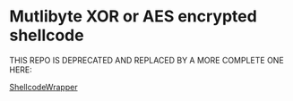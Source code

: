 Mutlibyte XOR or AES encrypted shellcode
============

THIS REPO IS DEPRECATED AND REPLACED BY A MORE COMPLETE ONE HERE:

[ShellcodeWrapper](https://github.com/Arno0x/ShellcodeWrapper)